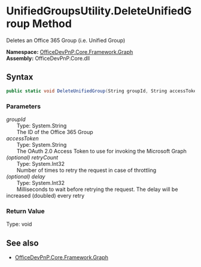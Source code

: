 # UnifiedGroupsUtility.DeleteUnifiedGroup Method  
Deletes an Office 365 Group (i.e. Unified Group)  

**Namespace:** [OfficeDevPnP.Core.Framework.Graph](OfficeDevPnP.Core.Framework.Graph.md)  
**Assembly:** OfficeDevPnP.Core.dll  
## Syntax
```C#
public static void DeleteUnifiedGroup(String groupId, String accessToken, Int32 retryCount, Int32 delay)
```
### Parameters
*groupId*  
&emsp;&emsp;Type: System.String  
&emsp;&emsp;The ID of the Office 365 Group  
*accessToken*  
&emsp;&emsp;Type: System.String  
&emsp;&emsp;The OAuth 2.0 Access Token to use for invoking the Microsoft Graph  
*(optional) retryCount*  
&emsp;&emsp;Type: System.Int32  
&emsp;&emsp;Number of times to retry the request in case of throttling  
*(optional) delay*  
&emsp;&emsp;Type: System.Int32  
&emsp;&emsp;Milliseconds to wait before retrying the request. The delay will be increased (doubled) every retry  
### Return Value
Type: void  

## See also
- [OfficeDevPnP.Core.Framework.Graph](OfficeDevPnP.Core.Framework.Graph.md)
